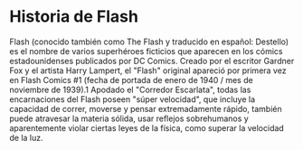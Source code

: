 # Historia de Flash


Flash (conocido también como The Flash y traducido en español: Destello) es el nombre de varios superhéroes ficticios que aparecen en los cómics estadounidenses publicados 
por DC Comics. Creado por el escritor Gardner Fox y el artista Harry Lampert, el "Flash" original apareció por primera vez en Flash Comics 
#1 (fecha de portada de enero de 1940 / mes de noviembre de 1939).1​ Apodado el "Corredor Escarlata", todas las encarnaciones del Flash poseen "súper velocidad", 
que incluye la capacidad de correr, moverse y pensar extremadamente rápido, también puede atravesar la materia sólida, usar reflejos sobrehumanos y aparentemente violar 
ciertas leyes de la física, como superar la velocidad de la luz.



